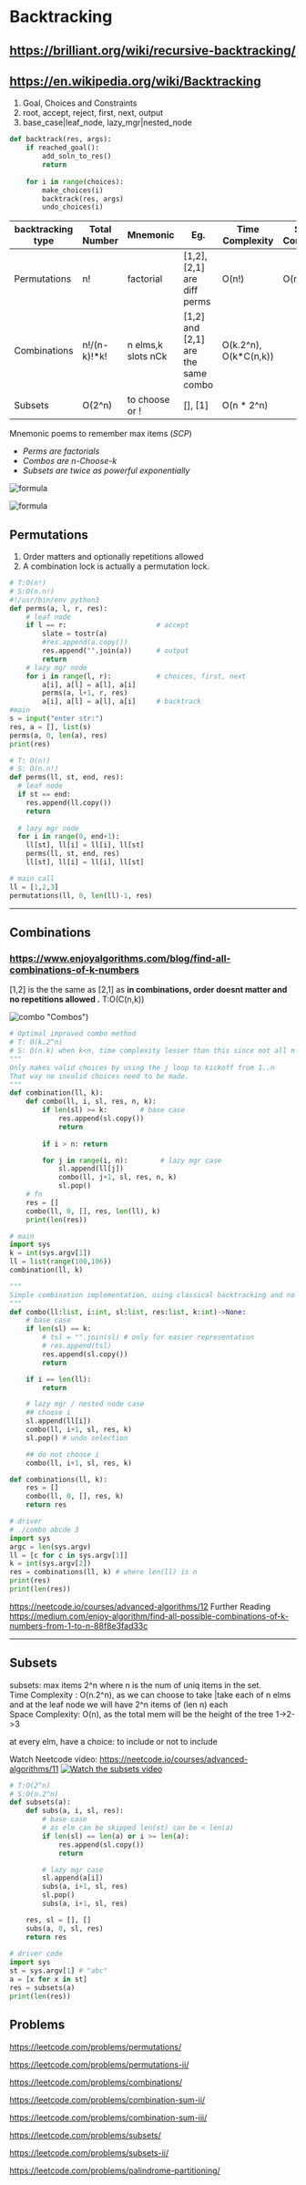 # Backtracking
## https://brilliant.org/wiki/recursive-backtracking/
## https://en.wikipedia.org/wiki/Backtracking

1. Goal, Choices and Constraints
2. root, accept, reject, first, next, output
3. base_case|leaf_node, lazy_mgr|nested_node

```python
def backtrack(res, args):
    if reached_goal():
        add_soln_to_res()
        return
        
    for i in range(choices):
        make_choices(i)
        backtrack(res, args)
        undo_choices(i)
```

| backtracking type  | Total Number    | Mnemonic           | Eg.                                | Time Complexity       | Space Complexity |
| -------------------| --------------- |--------------------|------------------------------------|-----------------------|------------------- 
| Permutations       | n!              | factorial          | [1,2],[2,1] are diff perms         | O(n!)                 | O(n.n!)          |
| Combinations       | n!/(n-k)!*k!    | n elms,k slots nCk | [1,2] and [2,1] are the same combo | O(k.2^n), O(k*C(n,k)) |                  |
| Subsets            | O(2^n)          | to choose or !     | [], [1]                            | O(n * 2^n)            |                  |

Mnemonic poems to remember max items (*SCP*)
- *Perms are factorials*
- *Combos are n-Choose-k*
- *Subsets are twice as powerful exponentially*

![formula](https://github.com/trohit/leetcode/blob/main/images/backtracking.PNG)

![formula](https://github.com/trohit/leetcode/blob/main/images/perms.PNG)

## Permutations
1. Order matters and optionally repetitions allowed 
2. A combination lock is actually a permutation lock.
```python
# T:O(n!)
# S:O(n.n!)
#!/usr/bin/env python3
def perms(a, l, r, res):
    # leaf node
    if l == r:                      # accept
        slate = tostr(a)            
        #res.append(a.copy())
        res.append("".join(a))      # output
        return
    # lazy mgr node
    for i in range(l, r):           # choices, first, next
        a[i], a[l] = a[l], a[i]
        perms(a, l+1, r, res)       
        a[i], a[l] = a[l], a[i]     # backtrack
#main
s = input("enter str:")
res, a = [], list(s)
perms(a, 0, len(a), res)
print(res)
```

```python
# T: O(n!)
# S: O(n.n!)
def perms(ll, st, end, res):
  # leaf node
  if st == end:
    res.append(ll.copy())
    return
    
  # lazy mgr node
  for i in range(0, end+1):
    ll[st], ll[i] = ll[i], ll[st]
    perms(ll, st, end, res)
    ll[st], ll[i] = ll[i], ll[st]

# main call
ll = [1,2,3]
permutations(ll, 0, len(ll)-1, res) 
```

------------
## Combinations
### https://www.enjoyalgorithms.com/blog/find-all-combinations-of-k-numbers

[1,2] is the the same as [2,1] as **in combinations, order doesnt matter and no repetitions allowed .**
T:O(C(n,k))

![combo](https://github.com/trohit/leetcode/blob/main/images/combos.png) "Combos")

```python
# Optimal improved combo method
# T: O(k.2^n)
# S: O(n.k) when k<n, time complexity lesser than this since not all n chars are used in a k combo.
"""
Only makes valid choices by using the j loop to kickoff from 1..n
That way no invalid choices need to be made.
"""
def combination(ll, k):
    def combo(ll, i, sl, res, n, k):
        if len(sl) >= k:        # base case
            res.append(sl.copy())
            return
            
        if i > n: return

        for j in range(i, n):        # lazy mgr case
            sl.append(ll[j])
            combo(ll, j+1, sl, res, n, k)
            sl.pop()
    # fn
    res = []
    combo(ll, 0, [], res, len(ll), k)
    print(len(res))

# main
import sys
k = int(sys.argv[1])
ll = list(range(100,106))
combination(ll, k)
```

```python
"""
Simple combination implementation, using classical backtracking and no optimization
"""
def combo(ll:list, i:int, sl:list, res:list, k:int)->None:
    # base case
    if len(sl) == k:
        # tsl = "".join(sl) # only for easier representation
        # res.append(tsl)
        res.append(sl.copy())
        return

    if i == len(ll):
        return

    # lazy mgr / nested node case
    ## choose i
    sl.append(ll[i])
    combo(ll, i+1, sl, res, k)
    sl.pop() # undo selection

    ## do not choose i
    combo(ll, i+1, sl, res, k)

def combinations(ll, k):
    res = []
    combo(ll, 0, [], res, k)
    return res

# driver 
# ./combo abcde 3
import sys
argc = len(sys.argv)
ll = [c for c in sys.argv[1]]
k = int(sys.argv[2])
res = combinations(ll, k) # where len(ll) is n
print(res)
print(len(res))
```

https://neetcode.io/courses/advanced-algorithms/12
Further Reading
https://medium.com/enjoy-algorithm/find-all-possible-combinations-of-k-numbers-from-1-to-n-88f8e3fad33c

------------
## Subsets
subsets: max items 2^n where n is the num of uniq items in the set.\
Time Complexity : O(n.2^n), as we can choose to take |take each of n elms and at the leaf node we will have 2^n items of (len n) each\
Space Complexity: O(n), as the total mem will be the height of the tree 1->2->3

at every elm, have a choice: to include or not to include
        
Watch Neetcode video: https://neetcode.io/courses/advanced-algorithms/11
[![Watch the subsets video](https://github.com/trohit/leetcode/blob/main/images/subsets.PNG)](https://neetcode.io/courses/advanced-algorithms/11)

```python
# T:O(2^n)
# S:O(n.2^n)
def subsets(a):
    def subs(a, i, sl, res):
        # base case
        # as elm can be skipped len(st) can be < len(a)
        if len(sl) == len(a) or i >= len(a):
            res.append(sl.copy())
            return

        # lazy mgr case
        sl.append(a[i])
        subs(a, i+1, sl, res)
        sl.pop()
        subs(a, i+1, sl, res)

    res, sl = [], []
    subs(a, 0, sl, res)
    return res
    
# driver code
import sys
st = sys.argv[1] # "abc"
a = [x for x in st]
res = subsets(a)
print(len(res))
```

## Problems
https://leetcode.com/problems/permutations/

https://leetcode.com/problems/permutations-ii/


https://leetcode.com/problems/combinations/

https://leetcode.com/problems/combination-sum-ii/

https://leetcode.com/problems/combination-sum-iii/


https://leetcode.com/problems/subsets/

https://leetcode.com/problems/subsets-ii/

https://leetcode.com/problems/palindrome-partitioning/
